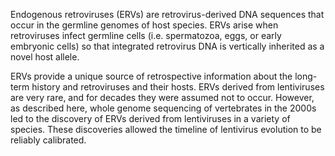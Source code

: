 Endogenous retroviruses (ERVs) are retrovirus-derived DNA sequences that occur in the germline genomes of host species. ERVs arise when retroviruses infect germline cells (i.e. spermatozoa, eggs, or early embryonic cells) so that integrated retrovirus DNA is vertically inherited as a novel host allele.

ERVs provide a unique source of retrospective information about the long-term history and retroviruses and their hosts. ERVs derived from lentiviruses are very rare, and for decades they were assumed not to occur. However, as described here, whole genome sequencing of vertebrates in the 2000s led to the discovery of ERVs derived from lentiviruses in a variety of species. These discoveries allowed the timeline of lentivirus evolution to be reliably calibrated. 

